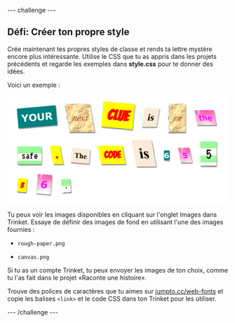\--- challenge \---

## Défi: Créer ton propre style

Crée maintenant tes propres styles de classe et rends ta lettre mystère encore plus intéressante. Utilise le CSS que tu as appris dans les projets précédents et regarde les exemples dans **style.css** pour te donner des idées.

Voici un exemple :

![capture d'écran](images/letter-fonts-challenge3.png)

Tu peux voir les images disponibles en cliquant sur l'onglet Images dans Trinket. Essaye de définir des images de fond en utilisant l'une des images fournies :

+ `rough-paper.png`

+ `canvas.png`

Si tu as un compte Trinket, tu peux envoyer les images de ton choix, comme tu l'as fait dans le projet «Raconte une histoire».

Trouve des polices de caractères que tu aimes sur <a href="http://jumpto.cc/web-fonts" target="_blank">jumpto.cc/web-fonts</a> et copie les balises `<link>` et le code CSS dans ton Trinket pour les utiliser.

\--- /challenge \---